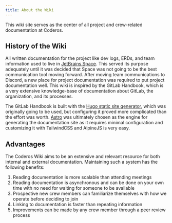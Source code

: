 ```yaml
---
title: About the Wiki
---
```


This wiki site serves as the center of all project and crew-related documentation at Coderos. 

## History of the Wiki

All written documentation for the project like dev logs, ERDs, and team information used to live in [JetBrains Space](https://www.jetbrains.com/space/). This served its purpose adequately until it was decided that Space was not going to be the best communication tool moving forward. After moving team communications to Discord, a new place for project documentation was required to put project documentation well. This wiki is inspired by the GitLab Handbook, which is a very extensive knowledge-base of documentation about GitLab, the organization, and its processes. 

The GitLab Handbook is built with the [Hugo static site generator](https://gohugo.io/), which was originally going to be used, but configuring it proved more complicated than the effort was worth. [Astro](https://astro.build/) was ultimately chosen as the engine for generating the documentation site as it requires minimal configuration and customizing it with TailwindCSS and AlpineJS is very easy.

## Advantages

The Coderos Wiki aims to be an extensive and relevant resource for both internal and external documentation. Maintaining such a system has the following benefits:

1. Reading documentation is more scalable than attending meetings
2. Reading documentation is asynchronous and can be done on your own time with no need for waiting for someone to be available
3. Prospective new crew members can familiarize themselves with how we operate before deciding to join
4. Linking to documentation is faster than repeating information
5. Improvements can be made by any crew member through a peer review process

